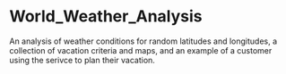 # World_Weather_Analysis

An analysis of weather conditions for random latitudes and longitudes, a collection of vacation criteria and maps, and an example of a customer using the serivce to plan their vacation.

